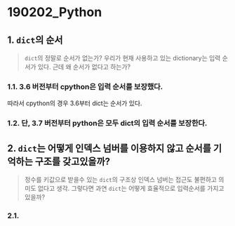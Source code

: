 # 190202_Python

## 1. `dict`의 순서

>  `dict`의 정말로 순서가 없는가? 우리가 현재 사용하고 있는 dictionary는 입력 순서가 있다. 근데 왜 순서가 없다고 하는가?

### 1.1. 3.6 버전부터 cpython은 입력 순서를 보장했다.

따라서 cpython의 경우 3.6부터 dict는 순서가 있다.



### 1.2. 단, 3.7 버전부터 python은 모두 dict의 입력 순서를 보장한다.



## 2. `dict`는 어떻게 인덱스 넘버를 이용하지 않고 순서를 기억하는 구조를 갖고있을까?

> 정수를 키값으로 받을수 있는 `dict`의 구조상 인덱스 넘버는 접근도 불편하고 의미도 없다고 생각. 그렇다면 과연 `dict`는 어떻게 효율적으로 입력순서를 가지고 있을까?



### 2.1. 